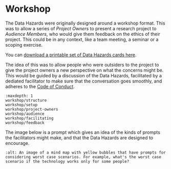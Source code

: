 # Workshop

The Data Hazards were originally designed around a workshop format. 
This was to allow a series of _Project Owners_ to present a research project to _Audience Members_, who would give them feedback on the ethics of their project. 
This could be in any context, like a team meeting, a seminar or a scoping exercise.

You can [download a printable set of Data Hazards cards here](../_static/DataHazards_PrintableCards.pdf). 


<!-- ```{admonition} Upcoming workshops
We are currently planning facilitator training for running Data Hazards workshops to take place in June 2022.
If you are interested in taking part please [email us](grp-ethicaldatascience@groups.bristol.ac.uk)! 

We also plan to run another workshop in June 2022, so keep an eye on our [Events page](events) if you would like to take part.
``` -->

The idea of this was to allow people who were outsiders to the project to give the project owners a new perspective on what the concerns might be. 
This would be guided by a discussion of the Data Hazards, facilitated by a dediated facilitator to make sure that the conversation goes smoothly, and adheres to the [Code of Conduct](../code-of-conduct).

```{toctree}
:maxdepth: 1
workshop/structure
workshop/setup
workshop/project-owners
workshop/audience
workshop/facilitating
workshop/feedback
```


The image below is a prompt which gives an idea of the kinds of prompts the facilitators might make, and that the Data Hazards are designed to encourage. 

```{image} ../images/worst-case-prompt.png
:alt: An image of a mind map with yellow bubbles that have prompts for considering worst case scenarios. For example, what's the worst case scenario if the technology works only for some people? 
```



